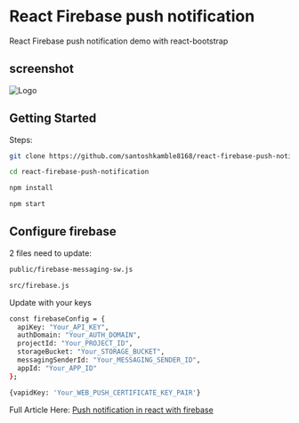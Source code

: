 # React Firebase push notification

React Firebase push notification demo with react-bootstrap

## screenshot
![Logo](https://i.postimg.cc/wTS7nx5n/13-first-notification-displayed-geekystack.png)

## Getting Started
Steps:
```bash
git clone https://github.com/santoshkamble8168/react-firebase-push-notification.git
```

```bash
cd react-firebase-push-notification
```

```bash
npm install
```

```bash
npm start
```


## Configure firebase

2 files need to update:
```bash
public/firebase-messaging-sw.js
```

```bash
src/firebase.js
```

Update with your keys

```bash
const firebaseConfig = {
  apiKey: "Your_API_KEY",
  authDomain: "Your_AUTH_DOMAIN",
  projectId: "Your_PROJECT_ID",
  storageBucket: "Your_STORAGE_BUCKET",
  messagingSenderId: "Your_MESSAGING_SENDER_ID",
  appId: "Your_APP_ID"
};
```

```bash
{vapidKey: 'Your_WEB_PUSH_CERTIFICATE_KEY_PAIR'}
```
Full Article Here: [Push notification in react with firebase](https://geekystack.com/push-notification-in-react-with-firebase/)